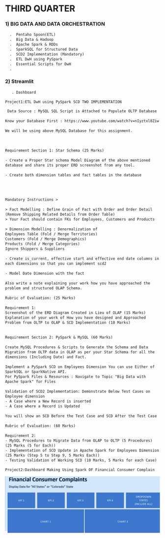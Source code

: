 # THIRD QUARTER

 

### 1) BIG DATA AND DATA ORCHESTRATION
      .  Pentaho Spoon(ETL)
      .  Big Data & Hadoop
      .  Apache Spark & RDDs
      .  SparkSQL for Structured Data
      .  SCD2 Implementation (Mandatory)
      .  ETL DwH using PySpark
      .  Essential Scripts for DwH
      .  

### 2) Streamlit   
       . Dashboard

 

 

 

 
`Project1:ETL DwH using PySpark SCD TWO IMPLEMENTATION`
 
 ```
  Data Source : MySQL SQL Script is Attached to Populate OLTP Database

Know your Database First : https://www.youtube.com/watch?v=nIyztxl8Ziw

We will be using above MySQL Database for this assignment.



Requirement Section 1: Star Schema (25 Marks)

- Create a Proper Star schema Model Diagram of the above mentioned database and share its proper ERD screenshot from any tool.  

- Create both dimension tables and fact tables in the database

 


Mandatory Instructions >

> Fact Modelling : Define Grain of Fact with Order and Order Detail (Remove Shipping Related Details from Order Table)
> Your Fact should contain FKs for Employees, Customers and Products

> Dimension Modelling : Denormalization of 
Employees Table (Fold / Merge Territories)
Customers (Fold / Merge Demographics)
Products (Fold / Merge Categories)
Ignore Shippers & Suppliers

- Create is_current, effective start and effective end date columns in each dimensions so that you can implement scd2

- Model Date Dimension with the fact

Also write a note explaining your work how you have approached the problem and structured OLAP Schema.

Rubric of Evaluation: (25 Marks)

Requirement 1:
Screenshot of the ERD Diagram Created in Lieu of OLAP (15 Marks)
Explanation of your work of How you have designed and Approached Problem from OLTP to OLAP & SCD Implementation (10 Marks)


Requirement Section 2: PySpark & MySQL (60 Marks)

Create MySQL Procedures & Scripts to Generate the Schema and Data Migration from OLTP data in OLAP as per your Star Schema for all the dimensions (Including Date) and Fact.

Implement a PySpark SCD on Employees Dimension You can use Either of SparkSQL or SparkNative API.
For PySpark Files & Resources : Navigate to Topic "Big Data with Apache Spark" for Files

Validation of SCD2 Implementation: Demonstrate Below Test Cases on Employee dimension
- A Case where a New Record is inserted
- A Case where a Record is Updated

You will show an SCD Before the Test Case and SCD After the Test Case

Rubric of Evaluation: (60 Marks)

Requirement 2:
- MySQL Procedures to Migrate Data from OLAP to OLTP (5 Procedures) (25 Marks (5 for Each))
- Implementation of SCD Update in Apache Spark for Employees Dimension (25 Marks (Step 5 to Step 9, 5 Marks Each))
- Testing Validation of Working SCD (10 Marks, 5 Marks for each Case)
```

`Project2:Dashboard Making Using Spark OF Financial Consumer Complain`

![View](2.PNG)
